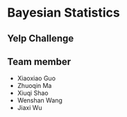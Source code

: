 # Bayesian Statistics
## Yelp Challenge

## Team member
+ Xiaoxiao Guo
+ Zhuoqin Ma
+ Xiuqi Shao
+ Wenshan Wang
+ Jiaxi Wu
